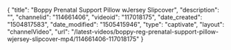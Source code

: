 {
    "title": "Boppy Prenatal Support Pillow wJersey Slipcover",
    "description": "",
    "channelid": "114661406",
    "videoid": "117018175",
    "date_created": "1504817583",
    "date_modified": "1505415946",
    "type": "captivate",
    "layout": "channelVideo",
    "url": "\/latest-videos\/boppy-reg-prenatal-support-pillow-wjersey-slipcover-mp4\/114661406-117018175"
}